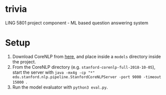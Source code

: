 # trivia
LING 5801 project component - ML based question answering system

# Setup
1. Download CoreNLP from [here](https://stanfordnlp.github.io/CoreNLP/), and place inside a `models` directory inside the project.
2. From the CoreNLP directory (e.g. `stanford-corenlp-full-2018-10-05`), start the server with `java -mx4g -cp "*" edu.stanford.nlp.pipeline.StanfordCoreNLPServer -port 9000 -timeout 15000
`.
3.  Run the model evaluator with `python3 eval.py`.
